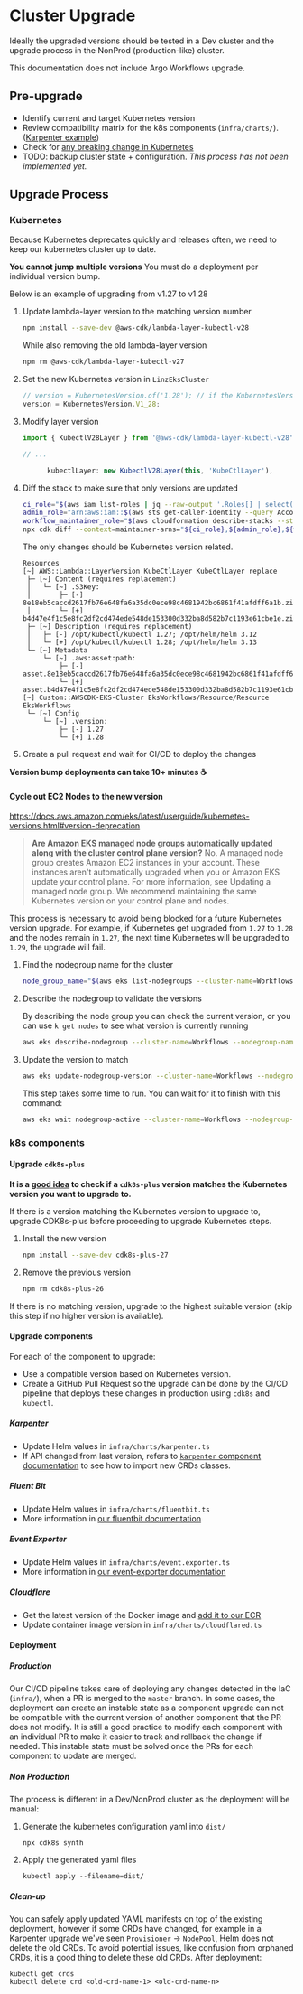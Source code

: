 # Cluster Upgrade

Ideally the upgraded versions should be tested in a Dev cluster and the upgrade process in the NonProd (production-like) cluster.

This documentation does not include Argo Workflows upgrade.

## Pre-upgrade

- Identify current and target Kubernetes version
- Review compatibility matrix for the k8s components (`infra/charts/`). ([Karpenter example](https://karpenter.sh/docs/upgrading/compatibility/))
- Check for [any breaking change in Kubernetes](https://github.com/kubernetes/kubernetes/releases)
- TODO: backup cluster state + configuration. _This process has not been implemented yet._

## Upgrade Process

### Kubernetes

Because Kubernetes deprecates quickly and releases often, we need to keep our kubernetes cluster up to date.

**You cannot jump multiple versions** You must do a deployment per individual version bump.

Below is an example of upgrading from v1.27 to v1.28

1. Update lambda-layer version to the matching version number

   ```bash
   npm install --save-dev @aws-cdk/lambda-layer-kubectl-v28
   ```

   While also removing the old lambda-layer version

   ```bash
   npm rm @aws-cdk/lambda-layer-kubectl-v27
   ```

2. Set the new Kubernetes version in `LinzEksCluster`

   ```typescript
   // version = KubernetesVersion.of('1.28'); // if the KubernetesVersion.V1_28 constant is not yet available
   version = KubernetesVersion.V1_28;
   ```

3. Modify layer version

   ```typescript
   import { KubectlV28Layer } from '@aws-cdk/lambda-layer-kubectl-v28';

   // ...

         kubectlLayer: new KubectlV28Layer(this, 'KubeCtlLayer'),
   ```

4. Diff the stack to make sure that only versions are updated

   ```bash
   ci_role="$(aws iam list-roles | jq --raw-output '.Roles[] | select(.RoleName | contains("CiTopo")) | select(.RoleName | contains("-CiRole")).Arn')"
   admin_role="arn:aws:iam::$(aws sts get-caller-identity --query Account --output text):role/AccountAdminRole"
   workflow_maintainer_role="$(aws cloudformation describe-stacks --stack-name=TopographicSharedResourcesProd | jq --raw-output .Stacks[0].Outputs[0].OutputValue)"
   npx cdk diff --context=maintainer-arns="${ci_role},${admin_role},${workflow_maintainer_role}" Workflows
   ```

   The only changes should be Kubernetes version related.

   ```plaintext
   Resources
   [~] AWS::Lambda::LayerVersion KubeCtlLayer KubeCtlLayer replace
    ├─ [~] Content (requires replacement)
    │   └─ [~] .S3Key:
    │       ├─ [-] 8e18eb5caccd2617fb76e648fa6a35dc0ece98c4681942bc6861f41afdff6a1b.zip
    │       └─ [+] b4d47e4f1c5e8fc2df2cd474ede548de153300d332ba8d582b7c1193e61cbe1e.zip
    ├─ [~] Description (requires replacement)
    │   ├─ [-] /opt/kubectl/kubectl 1.27; /opt/helm/helm 3.12
    │   └─ [+] /opt/kubectl/kubectl 1.28; /opt/helm/helm 3.13
    └─ [~] Metadata
        └─ [~] .aws:asset:path:
            ├─ [-] asset.8e18eb5caccd2617fb76e648fa6a35dc0ece98c4681942bc6861f41afdff6a1b.zip
            └─ [+] asset.b4d47e4f1c5e8fc2df2cd474ede548de153300d332ba8d582b7c1193e61cbe1e.zip
   [~] Custom::AWSCDK-EKS-Cluster EksWorkflows/Resource/Resource EksWorkflows
    └─ [~] Config
        └─ [~] .version:
            ├─ [-] 1.27
            └─ [+] 1.28
   ```

5. Create a pull request and wait for CI/CD to deploy the changes

**Version bump deployments can take 10+ minutes :coffee:**

#### Cycle out EC2 Nodes to the new version

<https://docs.aws.amazon.com/eks/latest/userguide/kubernetes-versions.html#version-deprecation>

> **Are Amazon EKS managed node groups automatically updated along with the cluster control plane version?**
> No. A managed node group creates Amazon EC2 instances in your account. These instances aren't automatically upgraded when you or Amazon EKS update your control plane. For more information, see Updating a managed node group. We recommend maintaining the same Kubernetes version on your control plane and nodes.

This process is necessary to avoid being blocked for a future Kubernetes version upgrade. For example, if Kubernetes get upgraded from `1.27` to `1.28` and the nodes remain in `1.27`, the next time Kubernetes will be upgraded to `1.29`, the upgrade will fail.

1. Find the nodegroup name for the cluster

   ```bash
   node_group_name="$(aws eks list-nodegroups --cluster-name=Workflows | jq --raw-output '.nodegroups[]')"
   ```

2. Describe the nodegroup to validate the versions

   By describing the node group you can check the current version, or you can use `k get nodes` to see what version is currently running

   ```bash
   aws eks describe-nodegroup --cluster-name=Workflows --nodegroup-name="$node_group_name" | jq --raw-output .nodegroup.version
   ```

3. Update the version to match

   ```bash
   aws eks update-nodegroup-version --cluster-name=Workflows --nodegroup-name="$node_group_name"
   ```

   This step takes some time to run. You can wait for it to finish with this command:

   ```bash
   aws eks wait nodegroup-active --cluster-name=Workflows --nodegroup-name="$node_group_name"
   ```

### k8s components

#### Upgrade `cdk8s-plus`

**It is a [good idea](https://cdk8s.io/docs/latest/plus/#i-operate-kubernetes-version-1xx-which-cdk8s-library-should-i-be-using) to check if a `cdk8s-plus` version matches the Kubernetes version you want to upgrade to.**

If there is a version matching the Kubernetes version to upgrade to, upgrade CDK8s-plus before proceeding to upgrade Kubernetes steps.

1. Install the new version

   ```bash
   npm install --save-dev cdk8s-plus-27
   ```

2. Remove the previous version

   ```bash
   npm rm cdk8s-plus-26
   ```

If there is no matching version, upgrade to the highest suitable version (skip this step if no higher version is available).

#### Upgrade components

For each of the component to upgrade:

- Use a compatible version based on Kubernetes version.
- Create a GitHub Pull Request so the upgrade can be done by the CI/CD pipeline that deploys these changes in production using `cdk8s` and `kubectl`.

##### Karpenter

- Update Helm values in `infra/charts/karpenter.ts`
- If API changed from last version, refers to [`karpenter` component documentation](components/karpenter.md) to see how to import new CRDs classes.

##### Fluent Bit

- Update Helm values in `infra/charts/fluentbit.ts`
- More information in [our fluentbit documentation](components/fluentbit.md)

##### Event Exporter

- Update Helm values in `infra/charts/event.exporter.ts`
- More information in [our event-exporter documentation](components/event.exporter.md)

##### Cloudflare

- Get the latest version of the Docker image and [add it to our ECR](components/cloudflared.md#upgrade-container-image)
- Update container image version in `infra/charts/cloudflared.ts`

#### Deployment

##### Production

Our CI/CD pipeline takes care of deploying any changes detected in the IaC (`infra/`), when a PR is merged to the `master` branch. In some cases, the deployment can create an instable state as a component upgrade can not be compatible with the current version of another component that the PR does not modify. It is still a good practice to modify each component with an individual PR to make it easier to track and rollback the change if needed. This instable state must be solved once the PRs for each component to update are merged.

##### Non Production

The process is different in a Dev/NonProd cluster as the deployment will be manual:

1. Generate the kubernetes configuration yaml into `dist/`

   ```shell
   npx cdk8s synth
   ```

2. Apply the generated yaml files

   ```shell
   kubectl apply --filename=dist/
   ```

##### Clean-up

You can safely apply updated YAML manifests on top of the existing deployment, however if some CRDs have changed, for example in a Karpenter upgrade we've seen `Provisioner` -> `NodePool`, Helm does not delete the old CRDs. To avoid potential issues, like confusion from orphaned CRDs, it is a good thing to delete these old CRDs. After deployment:

```shell
kubectl get crds
kubectl delete crd <old-crd-name-1> <old-crd-name-n>
```
